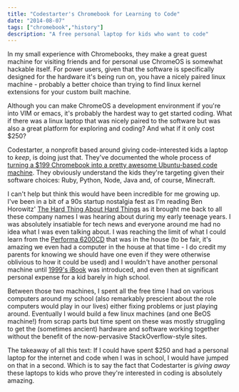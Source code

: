 ```yaml
---
title: "Codestarter's Chromebook for Learning to Code"
date: "2014-08-07"
tags: ["chromebook","history"]
description: "A free personal laptop for kids who want to code"
---
```

In my small experience with Chromebooks, they make a great guest machine for visiting friends and for personal use ChromeOS is somewhat hackable itself. For power users, given that the software is specifically designed for the hardware it's being run on, you have a nicely paired linux machine - probably a better choice than trying to find linux kernel extensions for your custom built machine.

Although you can make ChromeOS a development environment if you're into VIM or emacs, it's probably the hardest way to get started coding. What if there was a linux laptop that was nicely paired to the software but was also a great platform for exploring and coding? And what if it only cost $250?

Codestarter, a nonprofit based around giving code-interested kids a laptop to *keep*, is doing just that. They've documented the whole process of [turning a $199 Chromebook into a pretty awesome Ubuntu-based code machine](http://blog.codestarter.org/post/93985346780/how-we-turn-199-chromebooks-into-ubuntu-based-code). They obviously understand the kids they're targeting given their software choices: Ruby, Python, Node, Java and, of course, Minecraft.

I can't help but think this would have been incredible for me growing up. I've been in a bit of a 90s startup nostalgia fest as I'm reading Ben Horowitz' [The Hard Thing About Hard Things](http://www.amazon.com/gp/product/B00DQ845EA/ref=as_li_tl?ie=UTF8&camp=1789&creative=390957&creativeASIN=B00DQ845EA&linkCode=as2&tag=finestru-20&linkId=UZFRPJW3SVO2DWPR") as it brought me back to all these company names I was hearing about during my early teenage years. I was absolutely insatiable for tech news and everyone around me had no idea what I was even talking about. I was reaching the limit of what I could learn from the [Performa 6200CD](http://apple-history.com/6200) that was in the house (to be fair, it's amazing we even had a computer in the house at that time - I do credit my parents for knowing we should have one even if they were otherwise oblivious to how it could be used) and I wouldn't have another personal machine until [1999's iBook](http://apple-history.com/ibook) was introduced, and even then at significant personal expense for a kid barely in high school.

Between those two machines, I spent all the free time I had on various computers around my school (also remarkably prescient about the role computers would play in our lives) either fixing problems or just playing around. Eventually I would build a few linux machines (and one BeOS machine!) from scrap parts but time spent on these was mostly struggling to get the (sometimes ancient) hardware and software working together without the benefit of the now-pervasive StackOverflow-style sites.

The takeaway of all this text: If I could have spent $250 and had a personal laptop for the internet and code when I was in school, I would have jumped on that in a second. Which is to say the fact that Codestarter is *giving away* these laptops to kids who prove they're interested in coding is absolutely amazing.